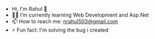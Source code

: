 - Hi, I'm Rahul  👋
- 👨‍💻 I’m currently learning Web Development and Asp.Net 
- 📫 How to reach me: nrahul503@gmail.com
- ⚡ Fun fact: I'm solving the bug i created
<!--
**RahulNeupane/RahulNeupane** is a ✨ _special_ ✨ repository because its `README.md` (this file) appears on your GitHub profile.

Here are some ideas to get you started:

- 🔭 I’m currently working on ...
- 👯 I’m looking to collaborate on ...
- 🤔 I’m looking for help with ...
- 💬 Ask me about ...
- 📫 How to reach me: ...
- 😄 Pronouns: ...
- ⚡ Fun fact: ...
-->

